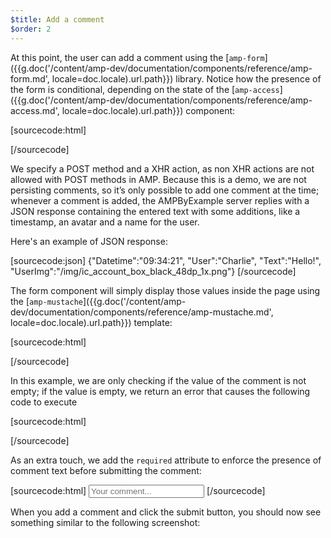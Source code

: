 ```yaml
---
$title: Add a comment
$order: 2
---
```


<amp-img src="/static/img/comment.png" alt="Add comment" height="325" width="300"></amp-img>

At this point, the user can add a comment using the [`amp-form`]({{g.doc('/content/amp-dev/documentation/components/reference/amp-form.md', locale=doc.locale).url.path}}) library. Notice how the presence of the form is conditional, depending on the state of the [`amp-access`]({{g.doc('/content/amp-dev/documentation/components/reference/amp-access.md', locale=doc.locale).url.path}}) component:

[sourcecode:html]
<form amp-access="loggedIn" amp-access-hide method="post" action-xhr="<%host%>/samples_templates/comment_section/submit-comment-xhr" target="_top">
[/sourcecode]

We specify a POST method and a XHR action, as non XHR actions are not allowed with POST methods in AMP.
Because this is a demo, we are not persisting comments, so it’s only possible to add one comment at the time; whenever a comment is added, the AMPByExample server replies with a JSON response containing the entered text with some additions, like a timestamp, an avatar and a name for the user.

Here's an example of JSON response:

[sourcecode:json]
{"Datetime":"09:34:21",
"User":"Charlie",
"Text":"Hello!",
"UserImg":"/img/ic_account_box_black_48dp_1x.png"}
[/sourcecode]

The form component will simply display those values inside the page using the [`amp-mustache`]({{g.doc('/content/amp-dev/documentation/components/reference/amp-mustache.md', locale=doc.locale).url.path}}) template:

[sourcecode:html]
<div submit-success>
  <template type="amp-mustache">
    <div class="comment-user">
      <amp-img width="44" class="user-avatar" height="44" alt="user" src="{{UserImg}}"></amp-img>
      <div class="card comment">
        <p><span class="user">{% raw %}{{User}}{% endraw %}</span><span class="date">{% raw %}{{Datetime}}{% endraw %}</span></p>
        <p>{% raw %}{{Text}}{% endraw %}</p>
      </div>
    </div>
  </template>
</div>
[/sourcecode]

In this example, we are only checking if the value of the comment is not empty; if the value is empty, we return an error that causes the following code to execute

[sourcecode:html]
<div submit-error>
  <template type="amp-mustache">
    Error! Looks like something went wrong with your comment, please try to submit it again.
  </template>
</div>
[/sourcecode]

As an extra touch, we add the `required` attribute to enforce the presence of comment text before submitting the comment:

<amp-img src="/static/img/enforce-comment.png" alt="Enforce comment" height="325" width="300"></amp-img>

[sourcecode:html]
<input type="text" class="data-input" name="text" placeholder="Your comment..." required>
[/sourcecode]

When you add a comment and click the submit button, you should now see something similar to the following screenshot:

<amp-img src="/static/img/logout-button.png" alt="Comment added" height="352" width="300"></amp-img>
